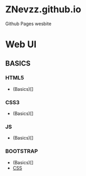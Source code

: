 # ZNevzz.github.io
Github Pages wesbite

# Web UI
## BASICS
### HTML5
- (Basics)[]
### CSS3
- (Basics)[]
### JS
- (Basics)[]
### BOOTSTRAP
- (Basics)[]
- [CSS](https://bootstrapdocs.com/v3.3.6/docs/css/)


